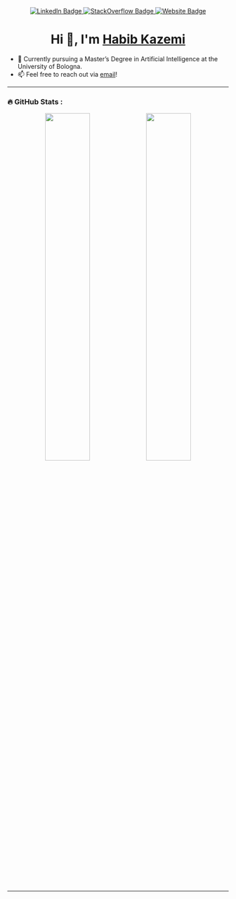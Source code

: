 <div id="header" align="center">
  <div id="badges">
    <a href="https://www.linkedin.com/in/kazemihabib/">
      <img src="https://img.shields.io/badge/LinkedIn-blue?style=for-the-badge&logo=linkedin&logoColor=white" alt="LinkedIn Badge"/>
    </a>
    <a href="https://stackoverflow.com/users/4146943/habib-kazemi">
      <img src="https://img.shields.io/badge/StackOverflow-orange?style=for-the-badge&logo=stackoverflow&logoColor=white" alt="StackOverflow Badge"/>
    </a>
    <a href="https://kazemihabib.github.io/">
      <img src="https://img.shields.io/badge/Website-green?style=for-the-badge&logo=googlechrome&logoColor=white" alt="Website Badge"/>
    </a>
  </div>
</div>

<h1 align="center">Hi 👋, I'm <a href="https://kazemihabib.github.io/" target="_blank">Habib Kazemi</a></h1>

- 🔭 Currently pursuing a Master’s Degree in Artificial Intelligence at the University of Bologna.  
- 📫 Feel free to reach out via [email](mailto:hbkazemi96@gmail.com)!

---

### :fire: GitHub Stats :

<div align="center">
  <img src="https://github-readme-stats.vercel.app/api?username=kazemihabib&theme=dark&show_icons=true&count_private=true" width="45%"/>
  <img src="https://github-readme-streak-stats.herokuapp.com/?user=kazemihabib&theme=dark&hide_border=false" width="45%" />
</div>

---
